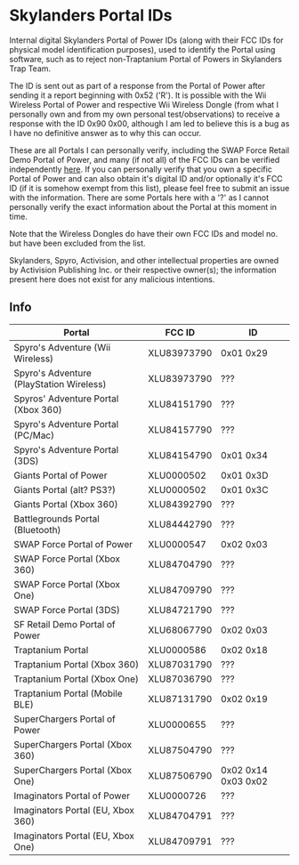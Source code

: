 # Skylanders Portal IDs
Internal digital Skylanders Portal of Power IDs (along with their FCC IDs for physical model identification purposes), used to identify the Portal using software, such as to reject non-Traptanium Portal of Powers in Skylanders Trap Team.

The ID is sent out as part of a response from the Portal of Power after sending it a report beginning with 0x52 ('R'). It is possible with the Wii Wireless Portal of Power and respective Wii Wireless Dongle (from what I personally own and from my own personal test/observations) to receive a response with the ID 0x90 0x00, although I am led to believe this is a bug as I have no definitive answer as to why this can occur.

These are all Portals I can personally verify, including the SWAP Force Retail Demo Portal of Power, and many (if not all) of the FCC IDs can be verified independently [here](https://fccid.io/XLU). If you can personally verify that you own a specific Portal of Power and can also obtain it's digital ID and/or optionally it's FCC ID (if it is somehow exempt from this list), please feel free to submit an issue with the information. There are some Portals here with a '?' as I cannot personally verify the exact information about the Portal at this moment in time.

Note that the Wireless Dongles do have their own FCC IDs and model no. but have been excluded from the list.

Skylanders, Spyro, Activision, and other intellectual properties are owned by Activision Publishing Inc. or their respective owner(s); the information present here does not exist for any malicious intentions.

## Info
Portal                                   | FCC ID      | ID
-----------------------------------------|-------------|----------
Spyro's Adventure (Wii Wireless)         | XLU83973790 | 0x01 0x29
Spyro's Adventure (PlayStation Wireless) | XLU83973790 | ???
Spyros' Adventure Portal (Xbox 360)      | XLU84151790 | ???
Spyro's Adventure Portal (PC/Mac)        | XLU84157790 | ???
Spyro's Adventure Portal (3DS)           | XLU84154790 | 0x01 0x34
Giants Portal of Power                   | XLU0000502  | 0x01 0x3D
Giants Portal (alt? PS3?)                | XLU0000502  | 0x01 0x3C
Giants Portal (Xbox 360)                 | XLU84392790 | ???
Battlegrounds Portal (Bluetooth)         | XLU84442790 | ???
SWAP Force Portal of Power               | XLU0000547  | 0x02 0x03
SWAP Force Portal (Xbox 360)             | XLU84704790 | ???
SWAP Force Portal (Xbox One)             | XLU84709790 | ???
SWAP Force Portal (3DS)                  | XLU84721790 | ???
SF Retail Demo Portal of Power           | XLU68067790 | 0x02 0x03
Traptanium Portal                        | XLU0000586  | 0x02 0x18
Traptanium Portal (Xbox 360)             | XLU87031790 | ???
Traptanium Portal (Xbox One)             | XLU87036790 | ???
Traptanium Portal (Mobile BLE)           | XLU87131790 | 0x02 0x19
SuperChargers Portal of Power            | XLU0000655  | ???
SuperChargers Portal (Xbox 360)          | XLU87504790 | ???
SuperChargers Portal (Xbox One)          | XLU87506790 | 0x02 0x14 0x03 0x02
Imaginators Portal of Power              | XLU0000726  | ???
Imaginators Portal (EU, Xbox 360)        | XLU84704791 | ???
Imaginators Portal (EU, Xbox One)        | XLU84709791 | ???